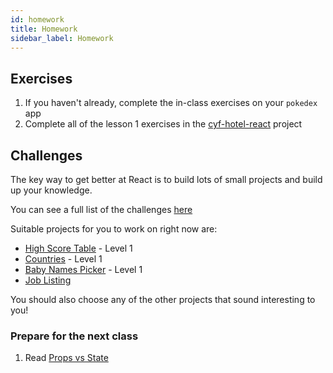 ```yaml
---
id: homework
title: Homework
sidebar_label: Homework
---
```


## Exercises

1. If you haven't already, complete the in-class exercises on your `pokedex` app
2. Complete all of the lesson 1 exercises in the [cyf-hotel-react](https://github.com/CodeYourFuture/cyf-hotel-react#lesson-1) project

## Challenges

The key way to get better at React is to build lots of small projects and build up your knowledge.

You can see a full list of the challenges [here](https://github.com/CodeYourFuture/cyf-react-challenges/)

Suitable projects for you to work on right now are:

- [High Score Table](https://github.com/CodeYourFuture/cyf-react-challenges/tree/master/challenge-high-score-tables) - Level 1
- [Countries](https://github.com/CodeYourFuture/cyf-react-challenges/tree/master/challenge-countries) - Level 1
- [Baby Names Picker](https://github.com/CodeYourFuture/cyf-react-challenges/tree/master/challenge-baby-name-picker) - Level 1
- [Job Listing](https://github.com/CodeYourFuture/cyf-react-challenges/tree/master/challenge-job-listing)

You should also choose any of the other projects that sound interesting to you!

### Prepare for the next class

1. Read [Props vs State](https://kentcdodds.com/blog/props-vs-state)
